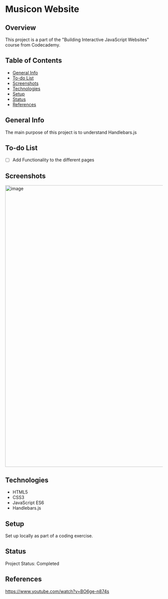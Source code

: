 # Musicon Website

## Overview

This project is a part of the "Building Interactive JavaScript Websites" course from Codecademy.

## Table of Contents

- [General Info](#general-info)
- [To-do List](#to-do-list)
- [Screenshots](#screenshots)
- [Technologies](#technologies)
- [Setup](#setup)
- [Status](#status)
- [References](#references)

## General Info

 The main purpose of this project is to understand Handlebars.js

## To-do List

- [ ] Add Functionality to the different pages 

## Screenshots


<img width="902" alt="image" src="https://github.com/anilk-anusha/musiconWebsite/assets/130001836/425337da-2152-4fec-adc1-99d9ceb9e1d6">



## Technologies

- HTML5
- CSS3
- JavaScript ES6
- Handlebars.js


## Setup

Set up locally as part of a coding exercise. 

## Status

Project Status: Completed

## References

https://www.youtube.com/watch?v=BO6ge-n874s
